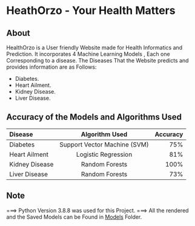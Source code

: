 
# HeathOrzo - Your Health Matters

## About

HealthOrzo is a User friendly Website made for Health Informatics and Prediction. It incorporates 4 Machine Learning Models , Each one Corresponding to a disease. The Diseases That the Website predicts and provides information are as Follows:

- Diabetes.
- Heart Ailment.
- Kidney Disease.
- Liver Disease.

## Accuracy of the Models and Algorithms Used

| Disease      | Algorithm Used | Accuracy     |
| :---        |    :----:   |          ---: |
| Diabetes      | Support Vector Machine (SVM)      | 75%   |
| Heart Ailment   | Logistic Regression        | 81%     |
| Kidney Disease | Random Forests | 100% |
| Liver Disease | Random Forests | 73% |

## Note

===> Python Version 3.8.8 was used for this Project.
===> All the rendered and the Saved Models can be Found in <a href="https://github.com/BhakeSart/HealthOrzo/tree/main/models">Models</a> Folder.
